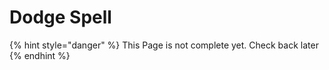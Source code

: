 # Dodge Spell

{% hint style="danger" %}
This Page is not complete yet. Check back later
{% endhint %}

